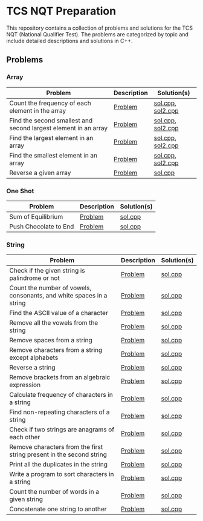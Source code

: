 # TCS NQT Preparation

This repository contains a collection of problems and solutions for the TCS NQT (National Qualifier Test). The problems are categorized by topic and include detailed descriptions and solutions in C++.

## Problems

### Array

| Problem                                                              | Description                                                                         | Solution(s)                                                                                                                             |
| -------------------------------------------------------------------- | ----------------------------------------------------------------------------------- | --------------------------------------------------------------------------------------------------------------------------------------- |
| Count the frequency of each element in the array                     | [Problem](./count_the_frequency_of_each_element_in_the_array/problem.md)             | [sol.cpp](./count_the_frequency_of_each_element_in_the_array/sol.cpp), [sol2.cpp](./count_the_frequency_of_each_element_in_the_array/sol2.cpp) |
| Find the second smallest and second largest element in an array      | [Problem](./find_second_smallest_and_second_largest_element_in_an_array/problem.md) | [sol.cpp](./find_second_smallest_and_second_largest_element_in_an_array/sol.cpp), [sol2.cpp](./find_second_smallest_and_second_largest_element_in_an_array/sol2.cpp) |
| Find the largest element in an array                                 | [Problem](./find_the_largest_element_in_an_array/problem.md)                         | [sol.cpp](./find_the_largest_element_in_an_array/sol.cpp), [sol2.cpp](./find_the_largest_element_in_an_array/sol2.cpp)                         |
| Find the smallest element in an array                                | [Problem](./find_the_smallest_element_in_an_array/problem.md)                       | [sol.cpp](./find_the_smallest_element_in_an_array/sol.cpp), [sol2.cpp](./find_the_smallest_element_in_an_array/sol2.cpp)                       |
| Reverse a given array                                                | [Problem](./reverse_a_given_array/problem.md)                                       | [sol.cpp](./reverse_a_given_array/sol.cpp)                                                                                             |

### One Shot

| Problem                                                              | Description                                                                         | Solution(s)                                                                                             |
| -------------------------------------------------------------------- | ----------------------------------------------------------------------------------- | ------------------------------------------------------------------------------------------------------- |
| Sum of Equilibrium                                                   | [Problem](./one_shot/01_sum_of_equilibrium/problem.md)                               | [sol.cpp](./one_shot/01_sum_of_equilibrium/sol.cpp)                                                     |
| Push Chocolate to End                                                | [Problem](./one_shot/02_push_choc_end/problem.md)                                     | [sol.cpp](./one_shot/02_push_choc_end/sol.cpp)                                                         |

### String

| Problem                                                              | Description                                                                         | Solution(s)                                                                                                                                                             |
| -------------------------------------------------------------------- | ----------------------------------------------------------------------------------- | ----------------------------------------------------------------------------------------------------------------------------------------------------------------------- |
| Check if the given string is palindrome or not                       | [Problem](./one_shot/problem_on_string/01_check_if_the_given_string_is_palindrome_or_not/problem.md) | [sol.cpp](./one_shot/problem_on_string/01_check_if_the_given_string_is_palindrome_or_not/sol.cpp)                                                                       |
| Count the number of vowels, consonants, and white spaces in a string | [Problem](./one_shot/problem_on_string/02_count_the_number_of_vowels_consonants_white_spaces_in_a_string/problem.md) | [sol.cpp](./one_shot/problem_on_string/02_count_the_number_of_vowels_consonants_white_spaces_in_a_string/sol.cpp) |
| Find the ASCII value of a character                                  | [Problem](./one_shot/problem_on_string/03_find_the_ASCII_value_of_a_character/problem.md) | [sol.cpp](./one_shot/problem_on_string/03_find_the_ASCII_value_of_a_character/sol.cpp)                                                                                 |
| Remove all the vowels from the string                                | [Problem](./one_shot/problem_on_string/04_remove_all_the_vowels_from_the_string/problem.md) | [sol.cpp](./one_shot/problem_on_string/04_remove_all_the_vowels_from_the_string/sol.cpp)                                                                               |
| Remove spaces from a string                                          | [Problem](./one_shot/problem_on_string/05_remove_spaces_from_a_string/problem.md) | [sol.cpp](./one_shot/problem_on_string/05_remove_spaces_from_a_string/sol.cpp)                                                                                         |
| Remove characters from a string except alphabets                     | [Problem](./one_shot/problem_on_string/06_remove_characters_from_a_string_except_alphabets/problem.md) | [sol.cpp](./one_shot/problem_on_string/06_remove_characters_from_a_string_except_alphabets/sol.cpp)                                                                   |
| Reverse a string                                                     | [Problem](./one_shot/problem_on_string/07_reverse_a_string/problem.md) | [sol.cpp](./one_shot/problem_on_string/07_reverse_a_string/sol.cpp)                                                                                                     |
| Remove brackets from an algebraic expression                         | [Problem](./one_shot/problem_on_string/08_remove_brackets_from_an_algebraic_expression/problem.md) | [sol.cpp](./one_shot/problem_on_string/08_remove_brackets_from_an_algebraic_expression/sol.cpp)                                                                       |
| Calculate frequency of characters in a string                        | [Problem](./one_shot/problem_on_string/09_calculate_frequency_of_characters_in_string/problem.md) | [sol.cpp](./one_shot/problem_on_string/09_calculate_frequency_of_characters_in_string/sol.cpp)                                                                       |
| Find non-repeating characters of a string                            | [Problem](./one_shot/problem_on_string/10_find_non_repeating_characters_of_a_string/problem.md) | [sol.cpp](./one_shot/problem_on_string/10_find_non_repeating_characters_of_a_string/sol.cpp)                                                                           |
| Check if two strings are anagrams of each other                      | [Problem](./one_shot/problem_on_string/11_check_if_two_strings_are_anagrams_of_each_other/problem.md) | [sol.cpp](./one_shot/problem_on_string/11_check_if_two_strings_are_anagrams_of_each_other/sol.cpp)                                                                     |
| Remove characters from the first string present in the second string | [Problem](./one_shot/problem_on_string/12_remove_characters_from_the_first_string_present_in_the_second_string/problem.md) | [sol.cpp](./one_shot/problem_on_string/12_remove_characters_from_the_first_string_present_in_the_second_string/sol.cpp) |
| Print all the duplicates in the string                               | [Problem](./one_shot/problem_on_string/13_print_all_the_duplicates_in_the_string/problem.md) | [sol.cpp](./one_shot/problem_on_string/13_print_all_the_duplicates_in_the_string/sol.cpp)                                                                             |
| Write a program to sort characters in a string                       | [Problem](./one_shot/problem_on_string/14_write_a_program_to_sort_characters_in_a_string/problem.md) | [sol.cpp](./one_shot/problem_on_string/14_write_a_program_to_sort_characters_in_a_string/sol.cpp)                                                                     |
| Count the number of words in a given string                          | [Problem](./one_shot/problem_on_string/15_count_the_number_of_words_in_a_given_string/problem.md) | [sol.cpp](./one_shot/problem_on_string/15_count_the_number_of_words_in_a_given_string/sol.cpp)                                                                         |
| Concatenate one string to another                                    | [Problem](./one_shot/problem_on_string/16_concatenate_one_string_to_another/problem.md) | [sol.cpp](./one_shot/problem_on_string/16_concatenate_one_string_to_another/sol.cpp)                                                                                   |